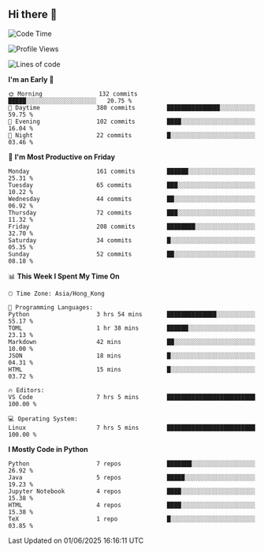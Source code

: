 ## Hi there 👋

<!--
**gessiegulugulu/gessiegulugulu** is a ✨ _special_ ✨ repository because its `README.md` (this file) appears on your GitHub profile.

Here are some ideas to get you started:

- 🔭 I’m currently working on ...
- 🌱 I’m currently learning ...
- 👯 I’m looking to collaborate on ...
- 🤔 I’m looking for help with ...
- 💬 Ask me about ...
- 📫 How to reach me: ...
- 😄 Pronouns: ...
- ⚡ Fun fact: ...
-->

<!--START_SECTION:waka-->
![Code Time](http://img.shields.io/badge/Code%20Time-429%20hrs%2014%20mins-blue)

![Profile Views](http://img.shields.io/badge/Profile%20Views-0-blue)

![Lines of code](https://img.shields.io/badge/From%20Hello%20World%20I%27ve%20Written-3.6%20million%20lines%20of%20code-blue)

**I'm an Early 🐤** 

```text
🌞 Morning                132 commits         █████░░░░░░░░░░░░░░░░░░░░   20.75 % 
🌆 Daytime                380 commits         ███████████████░░░░░░░░░░   59.75 % 
🌃 Evening                102 commits         ████░░░░░░░░░░░░░░░░░░░░░   16.04 % 
🌙 Night                  22 commits          █░░░░░░░░░░░░░░░░░░░░░░░░   03.46 % 
```
📅 **I'm Most Productive on Friday** 

```text
Monday                   161 commits         ██████░░░░░░░░░░░░░░░░░░░   25.31 % 
Tuesday                  65 commits          ███░░░░░░░░░░░░░░░░░░░░░░   10.22 % 
Wednesday                44 commits          ██░░░░░░░░░░░░░░░░░░░░░░░   06.92 % 
Thursday                 72 commits          ███░░░░░░░░░░░░░░░░░░░░░░   11.32 % 
Friday                   208 commits         ████████░░░░░░░░░░░░░░░░░   32.70 % 
Saturday                 34 commits          █░░░░░░░░░░░░░░░░░░░░░░░░   05.35 % 
Sunday                   52 commits          ██░░░░░░░░░░░░░░░░░░░░░░░   08.18 % 
```


📊 **This Week I Spent My Time On** 

```text
🕑︎ Time Zone: Asia/Hong_Kong

💬 Programming Languages: 
Python                   3 hrs 54 mins       ██████████████░░░░░░░░░░░   55.17 % 
TOML                     1 hr 38 mins        ██████░░░░░░░░░░░░░░░░░░░   23.13 % 
Markdown                 42 mins             ██░░░░░░░░░░░░░░░░░░░░░░░   10.00 % 
JSON                     18 mins             █░░░░░░░░░░░░░░░░░░░░░░░░   04.31 % 
HTML                     15 mins             █░░░░░░░░░░░░░░░░░░░░░░░░   03.72 % 

🔥 Editors: 
VS Code                  7 hrs 5 mins        █████████████████████████   100.00 % 

💻 Operating System: 
Linux                    7 hrs 5 mins        █████████████████████████   100.00 % 
```

**I Mostly Code in Python** 

```text
Python                   7 repos             ███████░░░░░░░░░░░░░░░░░░   26.92 % 
Java                     5 repos             █████░░░░░░░░░░░░░░░░░░░░   19.23 % 
Jupyter Notebook         4 repos             ████░░░░░░░░░░░░░░░░░░░░░   15.38 % 
HTML                     4 repos             ████░░░░░░░░░░░░░░░░░░░░░   15.38 % 
TeX                      1 repo              █░░░░░░░░░░░░░░░░░░░░░░░░   03.85 % 
```




 Last Updated on 01/06/2025 16:16:11 UTC
<!--END_SECTION:waka-->
